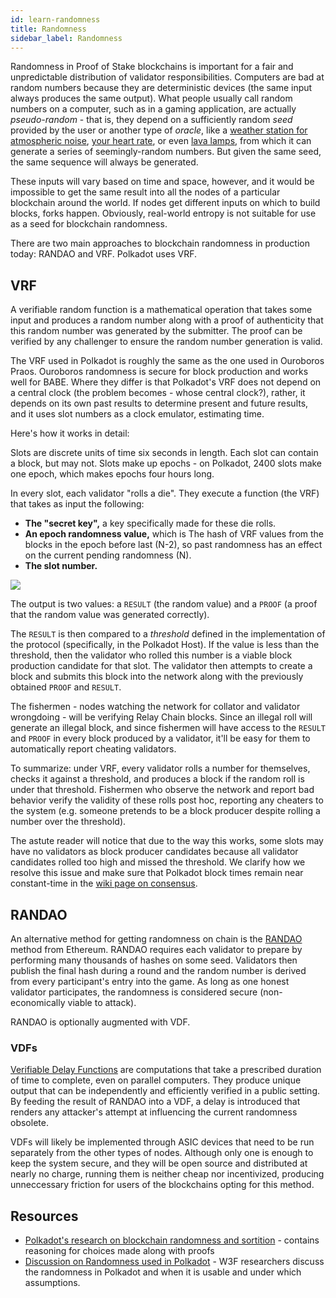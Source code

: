 ```yaml
---
id: learn-randomness
title: Randomness
sidebar_label: Randomness
---
```


Randomness in Proof of Stake blockchains is important for a fair and unpredictable distribution of
validator responsibilities. Computers are bad at random numbers because they are deterministic
devices (the same input always produces the same output). What people usually call random numbers on
a computer, such as in a gaming application, are actually _pseudo-random_ - that is, they depend on
a sufficiently random _seed_ provided by the user or another type of _oracle_, like a
[weather station for atmospheric noise](https://www.random.org/randomness/),
[your heart rate](https://mdpi.altmetric.com/details/47574324), or even
[lava lamps](https://en.wikipedia.org/wiki/Lavarand), from which it can generate a series of
seemingly-random numbers. But given the same seed, the same sequence will always be generated.

These inputs will vary based on time and space, however, and it would be impossible to get the same
result into all the nodes of a particular blockchain around the world. If nodes get different inputs
on which to build blocks, forks happen. Obviously, real-world entropy is not suitable for use as a
seed for blockchain randomness.

There are two main approaches to blockchain randomness in production today: RANDAO and VRF. Polkadot
uses VRF.

## VRF

A verifiable random function is a mathematical operation that takes some input and produces a random
number along with a proof of authenticity that this random number was generated by the submitter.
The proof can be verified by any challenger to ensure the random number generation is valid.

The VRF used in Polkadot is roughly the same as the one used in Ouroboros Praos. Ouroboros
randomness is secure for block production and works well for BABE. Where they differ is that
Polkadot's VRF does not depend on a central clock (the problem becomes - whose central clock?),
rather, it depends on its own past results to determine present and future results, and it uses slot
numbers as a clock emulator, estimating time.

Here's how it works in detail:

Slots are discrete units of time six seconds in length. Each slot can contain a block, but may not.
Slots make up epochs - on Polkadot, 2400 slots make one epoch, which makes epochs four hours long.

In every slot, each validator "rolls a die". They execute a function (the VRF) that takes as input
the following:

- **The "secret key",** a key specifically made for these die rolls.
- **An epoch randomness value,** which is The hash of VRF values from the blocks in the epoch before
  last (N-2), so past randomness has an effect on the current pending randomness (N).
- **The slot number.**

![](assets/VRF_babe.png)

The output is two values: a `RESULT` (the random value) and a `PROOF` (a proof that the random value
was generated correctly).

The `RESULT` is then compared to a _threshold_ defined in the implementation of the protocol
(specifically, in the Polkadot Host). If the value is less than the threshold, then the validator
who rolled this number is a viable block production candidate for that slot. The validator then
attempts to create a block and submits this block into the network along with the previously
obtained `PROOF` and `RESULT`.

The fishermen - nodes watching the network for collator and validator wrongdoing - will be verifying
Relay Chain blocks. Since an illegal roll will generate an illegal block, and since fishermen will
have access to the `RESULT` and `PROOF` in every block produced by a validator, it'll be easy for
them to automatically report cheating validators.

To summarize: under VRF, every validator rolls a number for themselves, checks it against a
threshold, and produces a block if the random roll is under that threshold. Fishermen who observe
the network and report bad behavior verify the validity of these rolls post hoc, reporting any
cheaters to the system (e.g. someone pretends to be a block producer despite rolling a number over
the threshold).

The astute reader will notice that due to the way this works, some slots may have no validators as
block producer candidates because all validator candidates rolled too high and missed the threshold.
We clarify how we resolve this issue and make sure that Polkadot block times remain near
constant-time in the [wiki page on consensus](learn-consensus).

## RANDAO

An alternative method for getting randomness on chain is the
[RANDAO](https://github.com/randao/randao) method from Ethereum. RANDAO requires each validator to
prepare by performing many thousands of hashes on some seed. Validators then publish the final hash
during a round and the random number is derived from every participant's entry into the game. As
long as one honest validator participates, the randomness is considered secure (non-economically
viable to attack).

RANDAO is optionally augmented with VDF.

### VDFs

[Verifiable Delay Functions](https://vdfresearch.org/) are computations that take a prescribed
duration of time to complete, even on parallel computers. They produce unique output that can be
independently and efficiently verified in a public setting. By feeding the result of RANDAO into a
VDF, a delay is introduced that renders any attacker's attempt at influencing the current randomness
obsolete.

VDFs will likely be implemented through ASIC devices that need to be run separately from the other
types of nodes. Although only one is enough to keep the system secure, and they will be open source
and distributed at nearly no charge, running them is neither cheap nor incentivized, producing
unneccessary friction for users of the blockchains opting for this method.

## Resources

- [Polkadot's research on blockchain randomness and sortition](https://w3f-research.readthedocs.io/en/latest/polkadot/block-production/Babe.html) -
  contains reasoning for choices made along with proofs
- [Discussion on Randomness used in Polkadot](https://github.com/paritytech/ink/issues/57) - W3F
  researchers discuss the randomness in Polkadot and when it is usable and under which assumptions.
